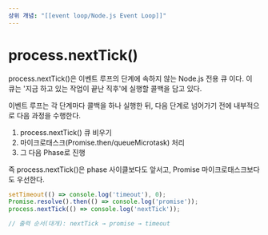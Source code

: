 ```yaml
---
상위 개념: "[[event loop/Node.js Event Loop]]"
---
```

# process.nextTick()
process.nextTick()은 이벤트 루프의 단계에 속하지 않는 Node.js 전용 큐 이다. 이 큐는 '지금 하고 있는 작업이 끝난 직후'에 실행할 콜백을 담고 있다. 

이벤트 루프는 각 단계마다 콜백을 하나 실행한 뒤, 다음 단계로 넘어가기 전에 내부적으로 다음 과정을 수행한다.

1. process.nextTick() 큐 비우기
2. 마이크로태스크(Promise.then\/queueMicrotask) 처리
3. 그 다음 Phase로 진행

즉 process.nextTick()은 phase 사이클보다도 앞서고, Promise 마이크로태스크보다도 우선한다.

```js
setTimeout(() => console.log('timeout'), 0);
Promise.resolve().then(() => console.log('promise'));
process.nextTick(() => console.log('nextTick'));

// 출력 순서(대개): nextTick → promise → timeout
```